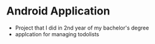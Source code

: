 # Android Application

- Project that I did in 2nd year of my bachelor's degree
- applcation for managing todolists
